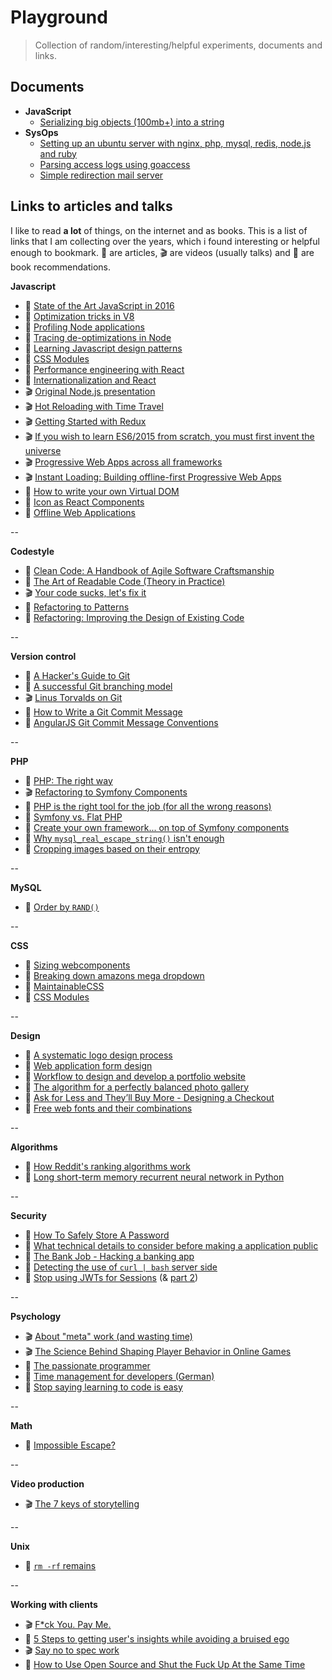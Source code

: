 # Playground

> Collection of random/interesting/helpful experiments, documents and links.

## Documents

- **JavaScript**
  - [Serializing big objects (100mb+) into a string](https://github.com/queicherius/playground/blob/master/javascript/serializing-big-objects.md)
- **SysOps**
  - [Setting up an ubuntu server with nginx, php, mysql, redis, node.js and ruby](https://github.com/queicherius/playground/blob/master/sysops/ubuntu.md)
  - [Parsing access logs using goaccess](https://github.com/queicherius/playground/blob/master/sysops/log-parsing.md)
  - [Simple redirection mail server](https://github.com/queicherius/playground/blob/master/sysops/mails.md)

## Links to articles and talks

I like to read **a lot** of things, on the internet and as books. This is a list of links that I am collecting over the years, which i found interesting or helpful enough to bookmark. :memo: are articles, :clapper: are videos (usually talks) and :book: are book recommendations.

**Javascript**

- :memo: [State of the Art JavaScript in 2016](https://medium.com/javascript-and-opinions/state-of-the-art-javascript-in-2016-ab67fc68eb0b#.67zv7q7wa)
- :memo: [Optimization tricks in V8](https://blog.ghaiklor.com/optimizations-tricks-in-v8-d284b6c8b183#.5yey0f4v9)
- :memo: [Profiling Node applications](https://blog.ghaiklor.com/profiling-nodejs-applications-1609b77afe4e#.64ywufy0n)
- :memo: [Tracing de-optimizations in Node](https://blog.ghaiklor.com/tracing-de-optimizations-in-nodejs-2ba16900fc6f#.xz8dtlmak)
- :memo: [Learning Javascript design patterns](https://addyosmani.com/resources/essentialjsdesignpatterns/book/)
- :memo: [CSS Modules](http://glenmaddern.com/articles/css-modules)
- :memo: [Performance engineering with React](http://benchling.engineering/performance-engineering-with-react/)
- :memo: [Internationalization and React](http://blog.getsentry.com/2016/01/07/react-i18n.html)
- :clapper: [Original Node.js presentation](https://www.youtube.com/watch?v=ztspvPYybIY)
- :clapper: [Hot Reloading with Time Travel](https://www.youtube.com/watch?v=xsSnOQynTHs)
- :clapper: [Getting Started with Redux](https://egghead.io/series/getting-started-with-redux)
- :clapper: [If you wish to learn ES6/2015 from scratch, you must first invent the universe](https://www.youtube.com/watch?v=DN4yLZB1vUQ)
- :clapper: [Progressive Web Apps across all frameworks](https://www.youtube.com/watch?v=srdKq0DckXQ)
- :clapper: [Instant Loading: Building offline-first Progressive Web Apps](https://www.youtube.com/watch?v=cmGr0RszHc8)
- :memo: [How to write your own Virtual DOM](https://medium.com/@deathmood/how-to-write-your-own-virtual-dom-ee74acc13060#.ozej1gs1x)
- :memo: [Icon as React Components](https://medium.com/@david.gilbertson/icons-as-react-components-de3e33cb8792#.qawng0ui1)
- :memo: [Offline Web Applications](https://www.udacity.com/course/offline-web-applications--ud899)

--

**Codestyle**

- :book: [Clean Code: A Handbook of Agile Software Craftsmanship](http://www.amazon.com/Clean-Code-Handbook-Software-Craftsmanship/dp/0132350882)
- :book: [The Art of Readable Code (Theory in Practice)](http://www.amazon.com/Art-Readable-Code-Theory-Practice/dp/0596802293)
- :clapper: [Your code sucks, let's fix it](http://www.fullybaked.co.uk/articles/your-code-sucks-lets-fix-it)
- :book: [Refactoring to Patterns](https://www.amazon.co.uk/Refactoring-Patterns-Addison-Wesley-Signature-Kerievsky/dp/0321213351/ref=sr_1_1?s=books&ie=UTF8&qid=1463412920&sr=1-1&keywords=refactoring+to+patterns)
- :book: [Refactoring: Improving the Design of Existing Code](https://www.amazon.co.uk/Refactoring-Improving-Design-Existing-Technology/dp/0201485672/ref=sr_1_1?s=books&ie=UTF8&qid=1463412948&sr=1-1&keywords=refactoring+improving+the+design+of+existing+code)

--

**Version control**

- :memo: [A Hacker's Guide to Git](http://wildlyinaccurate.com/a-hackers-guide-to-git/#introduction)
- :memo: [A successful Git branching model](http://nvie.com/posts/a-successful-git-branching-model/)
- :clapper: [Linus Torvalds on Git](https://www.youtube.com/watch?v=4XpnKHJAok8)
- :memo: [How to Write a Git Commit Message](http://chris.beams.io/posts/git-commit/)
- :memo: [AngularJS Git Commit Message Conventions](https://gist.github.com/stephenparish/9941e89d80e2bc58a153)

--

**PHP**

- :memo: [PHP: The right way](http://www.phptherightway.com/)
- :clapper: [Refactoring to Symfony Components](https://www.youtube.com/watch?v=Aq5Hi6PasFg)
- :memo: [PHP is the right tool for the job (for all the wrong reasons)](http://blog.samuellevy.com/post/41-php-is-the-right-tool-for-the-job-for-all-the-wrong-reasons.html)
- :memo: [Symfony vs. Flat PHP](http://symfony.com/doc/2.0/book/from_flat_php_to_symfony2.html)
- :memo: [Create your own framework... on top of Symfony components](http://fabien.potencier.org/create-your-own-framework-on-top-of-the-symfony2-components-part-1.html)
- :memo: [Why `mysql_real_escape_string()` isn't enough](http://www.dreamincode.net/forums/blog/1735/entry-3958-why-mysql-real-escape-string-isnt-enough/)
- :memo: [Cropping images based on their entropy](https://codegeekz.com/cropping-images-entrop/)

--

**MySQL**

- :memo: [Order by `RAND()`](http://jan.kneschke.de/projects/mysql/order-by-rand/)

--

**CSS**

- :memo: [Sizing webcomponents](https://medium.com/@simurai/sizing-web-components-8f433689736f#.wq9g94xgc)
- :memo: [Breaking down amazons mega dropdown](http://bjk5.com/post/44698559168/breaking-down-amazons-mega-dropdown)
- :memo: [MaintainableCSS](http://maintainablecss.com/)
- :memo: [CSS Modules](http://glenmaddern.com/articles/css-modules)

--

**Design**

- :memo: [A systematic logo design process](http://www.adhamdannaway.com/blog/branding/a-systematic-approach-to-logo-design)
- :memo: [Web application form design](http://www.lukew.com/ff/entry.asp?1502)
- :memo: [Workflow to design and develop a portfolio website](https://www.smashingmagazine.com/2013/06/workflow-design-develop-modern-portfolio-website/)
- :memo: [The algorithm for a perfectly balanced photo gallery](https://medium.com/@jtreitz/the-algorithm-for-a-perfectly-balanced-photo-gallery-914c94a5d8af#.q0mhfagdr)
- :memo: [Ask for Less and They’ll Buy More - Designing a Checkout](https://blog.kissmetrics.com/1step-checkout-right-way/)
- :memo: [Free web fonts and their combinations](http://www.creativebloq.com/typography/free-web-fonts-1131610?page=1)

--

**Algorithms**

- :memo: [How Reddit's ranking algorithms work](https://medium.com/hacking-and-gonzo/how-reddit-ranking-algorithms-work-ef111e33d0d9#.ru9aoukau)
- :memo: [Long short-term memory recurrent neural network in Python](http://iamtrask.github.io/2015/11/15/anyone-can-code-lstm/)

--

**Security**

- :memo: [How To Safely Store A Password](https://codahale.com/how-to-safely-store-a-password/)
- :memo: [What technical details to consider before making a application public](http://programmers.stackexchange.com/questions/46716/what-technical-details-should-a-programmer-of-a-web-application-consider-before)
- :memo: [The Bank Job - Hacking a banking app](https://boris.in/blog/2016/the-bank-job/)
- :memo: [Detecting the use of `curl | bash` server side](https://www.idontplaydarts.com/2016/04/detecting-curl-pipe-bash-server-side/)
- :memo: [Stop using JWTs for Sessions](http://cryto.net/~joepie91/blog/2016/06/13/stop-using-jwt-for-sessions/) (& [part 2](http://cryto.net/~joepie91/blog/2016/06/19/stop-using-jwt-for-sessions-part-2-why-your-solution-doesnt-work/))

--

**Psychology**

- :clapper: [About "meta" work (and wasting time)](https://www.youtube.com/watch?v=dIjKJjzRX_E)
- :clapper: [The Science Behind Shaping Player Behavior in Online Games](http://gdcvault.com/play/1017940/The-Science-Behind-Shaping-Player)
- :book: [The passionate programmer](https://www.amazon.co.uk/Passionate-Programmer-Remarkable-Development-Pragmatic/dp/1934356344)
- :book: [Time management for developers (German)](http://www.amazon.de/Zeitmanagement-f%C3%BCr-Webentwickler-Thomas-Steglich/dp/3897218828)
- :memo: [Stop saying learning to code is easy](http://www.hanselman.com/blog/StopSayingLearningToCodeIsEasy.aspx)

--

**Math**

- :memo: [Impossible Escape?](http://datagenetics.com/blog/december12014/index.html)

--

**Video production**

- :clapper: [The 7 keys of storytelling](https://www.youtube.com/watch?v=hVcg9L6FLPA&feature=related)

--

**Unix**

- :memo: [`rm -rf` remains](http://lambdaops.com/rm-rf-remains/)

--

**Working with clients**

- :clapper: [F*ck You. Pay Me.](https://vimeo.com/22053820)
- :memo: [5 Steps to getting user's insights while avoiding a bruised ego](http://blog.smartbear.com/development/a-developer-and-a-user-walk-into-a-bar-5-steps-to-getting-users-insights-while-avoiding-a-bruised-ego/)
- :clapper: [Say no to spec work](https://www.youtube.com/watch?v=essNmNOrQto)
- :memo: [How to Use Open Source and Shut the Fuck Up At the Same Time](https://hueniverse.com/2016/01/26/how-to-use-open-source-and-shut-the-fuck-up-at-the-same-time/)
